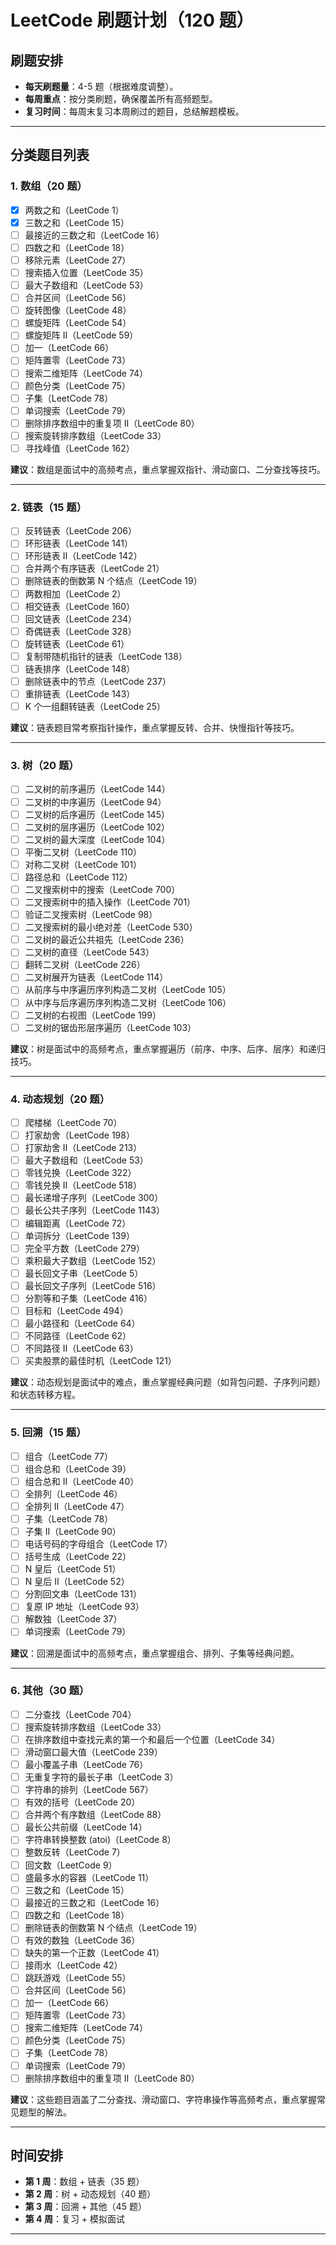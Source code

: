 # LeetCode 刷题计划（120 题）

## 刷题安排

- **每天刷题量**：4-5 题（根据难度调整）。
- **每周重点**：按分类刷题，确保覆盖所有高频题型。
- **复习时间**：每周末复习本周刷过的题目，总结解题模板。

---

## 分类题目列表

### 1. 数组（20 题）

- [x] 两数之和（LeetCode 1）
- [x] 三数之和（LeetCode 15）
- [ ] 最接近的三数之和（LeetCode 16）
- [ ] 四数之和（LeetCode 18）
- [ ] 移除元素（LeetCode 27）
- [ ] 搜索插入位置（LeetCode 35）
- [ ] 最大子数组和（LeetCode 53）
- [ ] 合并区间（LeetCode 56）
- [ ] 旋转图像（LeetCode 48）
- [ ] 螺旋矩阵（LeetCode 54）
- [ ] 螺旋矩阵 II（LeetCode 59）
- [ ] 加一（LeetCode 66）
- [ ] 矩阵置零（LeetCode 73）
- [ ] 搜索二维矩阵（LeetCode 74）
- [ ] 颜色分类（LeetCode 75）
- [ ] 子集（LeetCode 78）
- [ ] 单词搜索（LeetCode 79）
- [ ] 删除排序数组中的重复项 II（LeetCode 80）
- [ ] 搜索旋转排序数组（LeetCode 33）
- [ ] 寻找峰值（LeetCode 162）

**建议**：数组是面试中的高频考点，重点掌握双指针、滑动窗口、二分查找等技巧。

---

### 2. 链表（15 题）

- [ ] 反转链表（LeetCode 206）
- [ ] 环形链表（LeetCode 141）
- [ ] 环形链表 II（LeetCode 142）
- [ ] 合并两个有序链表（LeetCode 21）
- [ ] 删除链表的倒数第 N 个结点（LeetCode 19）
- [ ] 两数相加（LeetCode 2）
- [ ] 相交链表（LeetCode 160）
- [ ] 回文链表（LeetCode 234）
- [ ] 奇偶链表（LeetCode 328）
- [ ] 旋转链表（LeetCode 61）
- [ ] 复制带随机指针的链表（LeetCode 138）
- [ ] 链表排序（LeetCode 148）
- [ ] 删除链表中的节点（LeetCode 237）
- [ ] 重排链表（LeetCode 143）
- [ ] K 个一组翻转链表（LeetCode 25）

**建议**：链表题目常考察指针操作，重点掌握反转、合并、快慢指针等技巧。

---

### 3. 树（20 题）

- [ ] 二叉树的前序遍历（LeetCode 144）
- [ ] 二叉树的中序遍历（LeetCode 94）
- [ ] 二叉树的后序遍历（LeetCode 145）
- [ ] 二叉树的层序遍历（LeetCode 102）
- [ ] 二叉树的最大深度（LeetCode 104）
- [ ] 平衡二叉树（LeetCode 110）
- [ ] 对称二叉树（LeetCode 101）
- [ ] 路径总和（LeetCode 112）
- [ ] 二叉搜索树中的搜索（LeetCode 700）
- [ ] 二叉搜索树中的插入操作（LeetCode 701）
- [ ] 验证二叉搜索树（LeetCode 98）
- [ ] 二叉搜索树的最小绝对差（LeetCode 530）
- [ ] 二叉树的最近公共祖先（LeetCode 236）
- [ ] 二叉树的直径（LeetCode 543）
- [ ] 翻转二叉树（LeetCode 226）
- [ ] 二叉树展开为链表（LeetCode 114）
- [ ] 从前序与中序遍历序列构造二叉树（LeetCode 105）
- [ ] 从中序与后序遍历序列构造二叉树（LeetCode 106）
- [ ] 二叉树的右视图（LeetCode 199）
- [ ] 二叉树的锯齿形层序遍历（LeetCode 103）

**建议**：树是面试中的高频考点，重点掌握遍历（前序、中序、后序、层序）和递归技巧。

---

### 4. 动态规划（20 题）

- [ ] 爬楼梯（LeetCode 70）
- [ ] 打家劫舍（LeetCode 198）
- [ ] 打家劫舍 II（LeetCode 213）
- [ ] 最大子数组和（LeetCode 53）
- [ ] 零钱兑换（LeetCode 322）
- [ ] 零钱兑换 II（LeetCode 518）
- [ ] 最长递增子序列（LeetCode 300）
- [ ] 最长公共子序列（LeetCode 1143）
- [ ] 编辑距离（LeetCode 72）
- [ ] 单词拆分（LeetCode 139）
- [ ] 完全平方数（LeetCode 279）
- [ ] 乘积最大子数组（LeetCode 152）
- [ ] 最长回文子串（LeetCode 5）
- [ ] 最长回文子序列（LeetCode 516）
- [ ] 分割等和子集（LeetCode 416）
- [ ] 目标和（LeetCode 494）
- [ ] 最小路径和（LeetCode 64）
- [ ] 不同路径（LeetCode 62）
- [ ] 不同路径 II（LeetCode 63）
- [ ] 买卖股票的最佳时机（LeetCode 121）

**建议**：动态规划是面试中的难点，重点掌握经典问题（如背包问题、子序列问题）和状态转移方程。

---

### 5. 回溯（15 题）

- [ ] 组合（LeetCode 77）
- [ ] 组合总和（LeetCode 39）
- [ ] 组合总和 II（LeetCode 40）
- [ ] 全排列（LeetCode 46）
- [ ] 全排列 II（LeetCode 47）
- [ ] 子集（LeetCode 78）
- [ ] 子集 II（LeetCode 90）
- [ ] 电话号码的字母组合（LeetCode 17）
- [ ] 括号生成（LeetCode 22）
- [ ] N 皇后（LeetCode 51）
- [ ] N 皇后 II（LeetCode 52）
- [ ] 分割回文串（LeetCode 131）
- [ ] 复原 IP 地址（LeetCode 93）
- [ ] 解数独（LeetCode 37）
- [ ] 单词搜索（LeetCode 79）

**建议**：回溯是面试中的高频考点，重点掌握组合、排列、子集等经典问题。

---

### 6. 其他（30 题）

- [ ] 二分查找（LeetCode 704）
- [ ] 搜索旋转排序数组（LeetCode 33）
- [ ] 在排序数组中查找元素的第一个和最后一个位置（LeetCode 34）
- [ ] 滑动窗口最大值（LeetCode 239）
- [ ] 最小覆盖子串（LeetCode 76）
- [ ] 无重复字符的最长子串（LeetCode 3）
- [ ] 字符串的排列（LeetCode 567）
- [ ] 有效的括号（LeetCode 20）
- [ ] 合并两个有序数组（LeetCode 88）
- [ ] 最长公共前缀（LeetCode 14）
- [ ] 字符串转换整数 (atoi)（LeetCode 8）
- [ ] 整数反转（LeetCode 7）
- [ ] 回文数（LeetCode 9）
- [ ] 盛最多水的容器（LeetCode 11）
- [ ] 三数之和（LeetCode 15）
- [ ] 最接近的三数之和（LeetCode 16）
- [ ] 四数之和（LeetCode 18）
- [ ] 删除链表的倒数第 N 个结点（LeetCode 19）
- [ ] 有效的数独（LeetCode 36）
- [ ] 缺失的第一个正数（LeetCode 41）
- [ ] 接雨水（LeetCode 42）
- [ ] 跳跃游戏（LeetCode 55）
- [ ] 合并区间（LeetCode 56）
- [ ] 加一（LeetCode 66）
- [ ] 矩阵置零（LeetCode 73）
- [ ] 搜索二维矩阵（LeetCode 74）
- [ ] 颜色分类（LeetCode 75）
- [ ] 子集（LeetCode 78）
- [ ] 单词搜索（LeetCode 79）
- [ ] 删除排序数组中的重复项 II（LeetCode 80）

**建议**：这些题目涵盖了二分查找、滑动窗口、字符串操作等高频考点，重点掌握常见题型的解法。

---

## 时间安排

- **第 1 周**：数组 + 链表（35 题）
- **第 2 周**：树 + 动态规划（40 题）
- **第 3 周**：回溯 + 其他（45 题）
- **第 4 周**：复习 + 模拟面试

---


